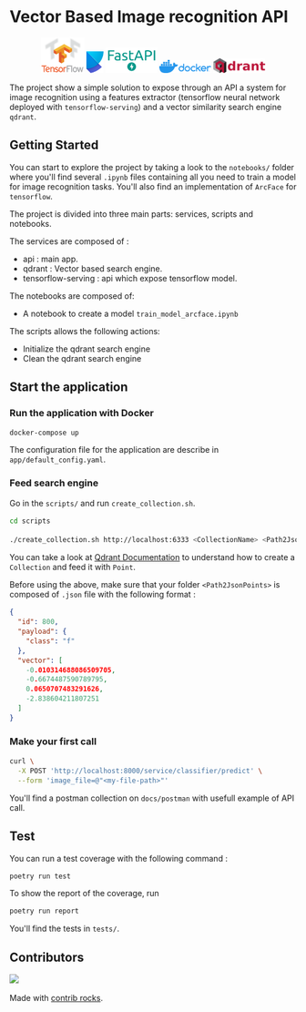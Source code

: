# Vector Based Image recognition API

<p align="middle">
  <img src="./docs/images/tf-logo.png" width="15%" />
  <img src="./docs/images/poetry-logo.svg" width="6%" />
  <img src="./docs/images/fastapi-logo.png" width="18%" />
  <img src="./docs/images/docker-logo.png" width="18%" />
  <img src="./docs/images/qdrant-logo.png" width="18%" />
</p>

The project show a simple solution to expose through an API a system for image recognition using a features extractor (tensorflow neural network deployed with `tensorflow-serving`) and a vector similarity search engine `qdrant`.

## Getting Started
You can start to explore the project by taking a look to the `notebooks/` folder where you'll find several `.ipynb` files containing all you need to train a model for image recognition tasks. You'll also find an implementation of  `ArcFace` for `tensorflow`.

The project is divided into three main parts: services, scripts and notebooks.

The services are composed of :
- api : main app.
- qdrant : Vector based search engine.
- tensorflow-serving : api which expose tensorflow model.

The notebooks are composed of:
- A notebook to create a model `train_model_arcface.ipynb`

The scripts allows the following actions:
- Initialize the qdrant search engine
- Clean the qdrant search engine


## Start the application

### Run the application with Docker
```
docker-compose up
```

The configuration file for the application are describe in `app/default_config.yaml`.


### Feed search engine

Go in the `scripts/` and run `create_collection.sh`.
```bash
cd scripts

./create_collection.sh http://localhost:6333 <CollectionName> <Path2JsonPoints> <Distance> <VectorSize>
```
You can take a look at [Qdrant Documentation](https://qdrant.tech/documentation/) to understand how to create a `Collection` and feed it with `Point`.

Before using the above, make sure that your folder `<Path2JsonPoints>` is composed of `.json` file with the following format :
```json
{
  "id": 800,
  "payload": {
    "class": "f"
  },
  "vector": [
    -0.010314688086509705,
    -0.6674487590789795,
    0.0650707483291626,
    -2.838604211807251
  ]
}
```

### Make your first call

```bash
curl \
  -X POST 'http://localhost:8000/service/classifier/predict' \
  --form 'image_file=@"<my-file-path>"'
```

You'll find a postman collection on `docs/postman` with usefull example of API call.
## Test
You can run a test coverage with the following command :
```bash
poetry run test
```
To show the report of the coverage, run
```bash
poetry run report
```
You'll find the tests in `tests/`.

## Contributors
<a href="https://github.com/AgRenaud/Vector-Based-Image-Recognition-API/graphs/contributors">
  <img src="https://contrib.rocks/image?repo=AgRenaud/Vector-Based-Image-Recognition-API" />
</a>

Made with [contrib rocks](https://contrib.rocks/).
